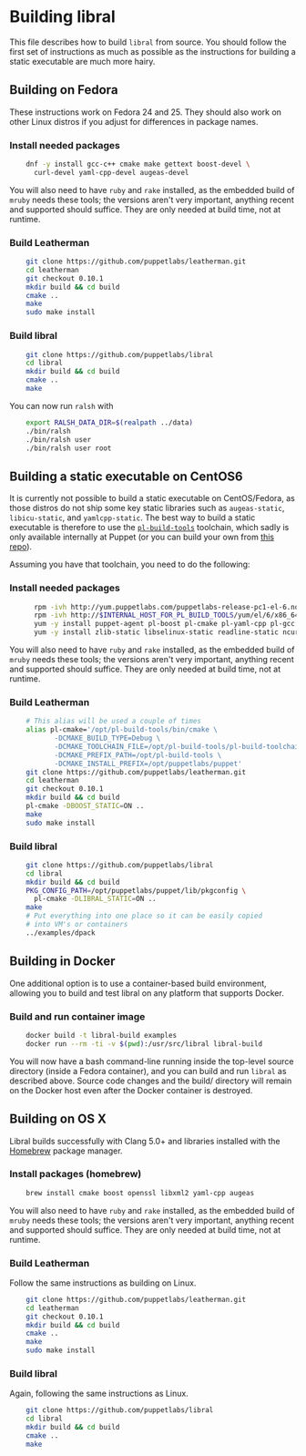 # Building libral

This file describes how to build `libral` from source. You should follow
the first set of instructions as much as possible as the instructions for
building a static executable are much more hairy.

## Building on Fedora

These instructions work on Fedora 24 and 25. They should also work on other
Linux distros if you adjust for differences in package names.

### Install needed packages

```bash
    dnf -y install gcc-c++ cmake make gettext boost-devel \
      curl-devel yaml-cpp-devel augeas-devel
```

You will also need to have `ruby` and `rake` installed, as the embedded
build of `mruby` needs these tools; the versions aren't very important,
anything recent and supported should suffice. They are only needed at build
time, not at runtime.

### Build Leatherman

```bash
    git clone https://github.com/puppetlabs/leatherman.git
    cd leatherman
    git checkout 0.10.1
    mkdir build && cd build
    cmake ..
    make
    sudo make install
```

### Build libral

```bash
    git clone https://github.com/puppetlabs/libral
    cd libral
    mkdir build && cd build
    cmake ..
    make
```

You can now run `ralsh` with

```bash
    export RALSH_DATA_DIR=$(realpath ../data)
    ./bin/ralsh
    ./bin/ralsh user
    ./bin/ralsh user root
```

## Building a static executable on CentOS6

It is currently not possible to build a static executable on CentOS/Fedora,
as those distros do not ship some key static libraries such as
`augeas-static`, `libicu-static`, and `yamlcpp-static`. The best way to
build a static executable is therefore to use the
[`pl-build-tools`](https://github.com/puppetlabs/pl-build-tools-vanagon)
toolchain, which sadly is only available internally at Puppet (or you can
build your own from
[this repo](https://github.com/puppetlabs/pl-build-tools-vanagon)).

Assuming you have that toolchain, you need to do the following:

### Install needed packages

```bash
      rpm -ivh http://yum.puppetlabs.com/puppetlabs-release-pc1-el-6.noarch.rpm
      rpm -ivh http://$INTERNAL_HOST_FOR_PL_BUILD_TOOLS/yum/el/6/x86_64/pl-build-tools-release-22.0.3-1.el6.noarch.rpm
      yum -y install puppet-agent pl-boost pl-cmake pl-yaml-cpp pl-gcc
      yum -y install zlib-static libselinux-static readline-static ncurses-static
```

You will also need to have `ruby` and `rake` installed, as the embedded
build of `mruby` needs these tools; the versions aren't very important,
anything recent and supported should suffice. They are only needed at build
time, not at runtime.

### Build Leatherman

```bash
    # This alias will be used a couple of times
    alias pl-cmake='/opt/pl-build-tools/bin/cmake \
           -DCMAKE_BUILD_TYPE=Debug \
           -DCMAKE_TOOLCHAIN_FILE=/opt/pl-build-tools/pl-build-toolchain.cmake \
           -DCMAKE_PREFIX_PATH=/opt/pl-build-tools \
           -DCMAKE_INSTALL_PREFIX=/opt/puppetlabs/puppet'
    git clone https://github.com/puppetlabs/leatherman.git
    cd leatherman
    git checkout 0.10.1
    mkdir build && cd build
    pl-cmake -DBOOST_STATIC=ON ..
    make
    sudo make install
```

### Build libral

```bash
    git clone https://github.com/puppetlabs/libral
    cd libral
    mkdir build && cd build
    PKG_CONFIG_PATH=/opt/puppetlabs/puppet/lib/pkgconfig \
      pl-cmake -DLIBRAL_STATIC=ON ..
    make
    # Put everything into one place so it can be easily copied
    # into VM's or containers
    ../examples/dpack
```

## Building in Docker

One additional option is to use a container-based build environment, allowing
you to build and test libral on any platform that supports Docker.

### Build and run container image

```bash
    docker build -t libral-build examples
    docker run --rm -ti -v $(pwd):/usr/src/libral libral-build
```

You will now have a bash command-line running inside the top-level source
directory (inside a Fedora container), and you can build and run `libral`
as described above. Source code changes and the build/ directory will remain
on the Docker host even after the Docker container is destroyed.

## Building on OS X

Libral builds successfully with Clang 5.0+ and libraries installed with the
[Homebrew](https://brew.sh) package manager.

### Install packages (homebrew)

```bash
    brew install cmake boost openssl libxml2 yaml-cpp augeas
```

You will also need to have `ruby` and `rake` installed, as the embedded
build of `mruby` needs these tools; the versions aren't very important,
anything recent and supported should suffice. They are only needed at build
time, not at runtime.

### Build Leatherman

Follow the same instructions as building on Linux.

```bash
    git clone https://github.com/puppetlabs/leatherman.git
    cd leatherman
    git checkout 0.10.1
    mkdir build && cd build
    cmake ..
    make
    sudo make install
```

### Build libral

Again, following the same instructions as Linux.

```bash
    git clone https://github.com/puppetlabs/libral
    cd libral
    mkdir build && cd build
    cmake ..
    make
```
